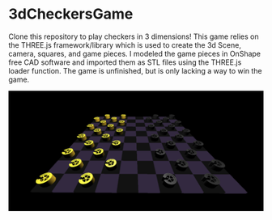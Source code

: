 # 3dCheckersGame
Clone this repository to play checkers in 3 dimensions!
This game relies on the THREE.js framework/library which is used to create the 3d Scene, camera, squares, and game pieces.
I modeled the game pieces in OnShape free CAD software and imported them as STL files using the THREE.js loader function.
The game is unfinished, but is only lacking a way to win the game.

![Alt_text](gamePicture.png)
